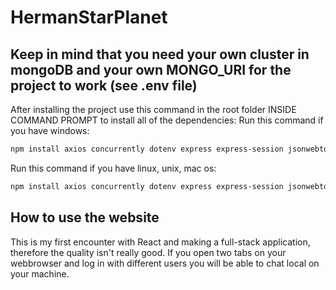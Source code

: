 # HermanStarPlanet

## Keep in mind that you need your own cluster in mongoDB and your own MONGO_URI for the project to work (see .env file)

After installing the project use this command in the root folder INSIDE COMMAND PROMPT to install all of the dependencies:
Run this command if you have windows: 
```bash
npm install axios concurrently dotenv express express-session jsonwebtoken mongoose react-router-dom request & cd client & npm install cross-fetch react react-dom react-query react-router-dom react-scripts web-vitals @testing-library/jest-dom @testing-library/react @testing-library/user-event
```
Run this command if you have linux, unix, mac os:
```bash
npm install axios concurrently dotenv express express-session jsonwebtoken mongoose react-router-dom request && cd client && npm install cross-fetch react react-dom react-query react-router-dom react-scripts web-vitals @testing-library/jest-dom @testing-library/react @testing-library/user-event
```

## How to use the website
This is my first encounter with React and making a full-stack application, therefore the quality isn't really good. 
If you open two tabs on your webbrowser and log in with different users you will be able to chat local on your machine.
